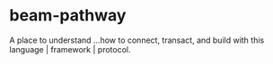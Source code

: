 # beam-pathway
A place to understand ...how to connect, transact, and build with this language | framework | protocol.
